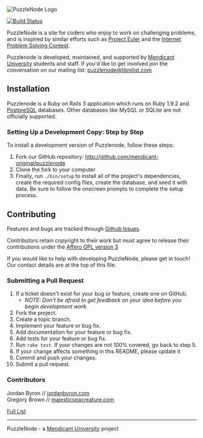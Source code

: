 ![PuzzleNode Logo](https://github.com/mendicant-original/puzzlenode/raw/master/doc/puzzlenode.png)

[![Build Status](https://travis-ci.org/mendicant-original/puzzlenode.png?branch=master)](https://travis-ci.org/mendicant-original/puzzlenode)

PuzzleNode is a site for coders who enjoy to work on challenging problems,
and is inspired by similar efforts such as
[Project Euler](http://projecteuler.net/) and the
[Internet Problem Solving Contest](http://ipsc.ksp.sk/).

Puzzlenode is developed, maintained, and supported by
[Mendicant University](http://mendicantuniversity.org) students
and staff. If you'd like to get involved join the conversation on our mailing list: <puzzlenode@librelist.com>

## Installation

Puzzlenode is a Ruby on Rails 3 application which runs on Ruby 1.9.2 and
[PostgreSQL](http://www.postgresql.org) databases. Other databases like MySQL
or SQLite are not officially supported.

### Setting Up a Development Copy: Step by Step

To install a development version of Puzzlenode, follow these steps:

1. Fork our GitHub repository: <http://github.com/mendicant-original/puzzlenode>
2. Clone the fork to your computer
3. Finally, run `./bin/setup` to install all of the project's dependencies, create the required config files, create the database, and seed it with data. Be sure to follow the onscreen prompts to complete the setup process.

## Contributing

Features and bugs are tracked through [Github Issues](https://github.com/mendicant-original/puzzlenode/issues).

Contributors retain copyright to their work but must agree to release their
contributions under the [Affero GPL version 3](http://www.gnu.org/licenses/agpl.html)

If you would like to help with developing PuzzleNode, please get in touch!
Our contact details are at the top of this file.

### Submitting a Pull Request

1. If a ticket doesn't exist for your bug or feature, create one on GitHub.
    - _NOTE: Don't be afraid to get feedback on your idea before you begin development work._
2. Fork the project.
3. Create a topic branch.
4. Implement your feature or bug fix.
5. Add documentation for your feature or bug fix.
6. Add tests for your feature or bug fix.
7. Run `rake test`. If your changes are not 100% covered, go back to step 5.
8. If your change affects something in this README, please update it
9. Commit and push your changes.
10. Submit a pull request.

### Contributors

Jordan Byron // [jordanbyron.com](http://jordanbyron.com) <br/>
Gregory Brown // [majesticseacreature.com](http://majesticseacreature.com/)

[Full List](https://github.com/mendicant-original/puzzlenode/contributors)

------

PuzzleNode - a [Mendicant University](http://mendicantuniversity.org) project
